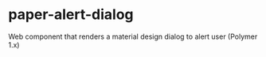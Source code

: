# paper-alert-dialog
Web component that renders a material design dialog to alert user (Polymer 1.x)

